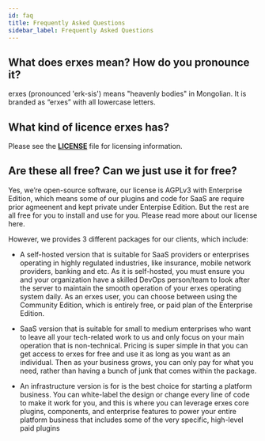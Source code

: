 ```yaml
---
id: faq
title: Frequently Asked Questions
sidebar_label: Frequently Asked Questions
---
```


## What does erxes mean? How do you pronounce it?

erxes (pronounced 'erk-sis') means "heavenly bodies" in Mongolian. It is branded as “erxes” with all lowercase letters.

## What kind of licence erxes has?

Please see the <a href="https://github.com/erxes/erxes/blob/master/LICENSE.md" target="_blank">**LICENSE**</a> file for licensing information.

## Are these all free? Can we just use it for free?

Yes, we’re open-source software, our license is AGPLv3 with Enterprise Edition, which means some of our plugins and code for SaaS are require prior agmeenent and kept private under Enterpise Edition. But the rest are all free for you to install and use for you. 
Please read more about our license here.


However, we provides 3 different packages for our clients, which include:

- A self-hosted version that is suitable for SaaS providers or enterprises operating in highly regulated industries, like insurance, mobile network providers, banking and etc. As it is self-hosted, you must ensure you and your organization have a skilled DevOps person/team to look after the server to maintain the smooth operation of your erxes operating system daily. As an erxes user, you can choose between using the Community Edition, which is entirely free, or paid plan of the Enterprise Edition.

- SaaS version that is suitable for small to medium enterprises who want to leave all your tech-related work to us and only focus on your main operation that is non-technical. Pricing is super simple in that you can get access to erxes for free and use it as long as you want as an individual. Then as your business grows, you can only pay for what you need, rather than having a bunch of junk that comes within the package.

- An infrastructure version is for is the best choice for starting a platform business. You can white-label the design or change every line of code to make it work for you, and this is where you can leverage erxes core plugins, components, and enterprise features to power your entire platform business that includes some of the very specific, high-level paid plugins

